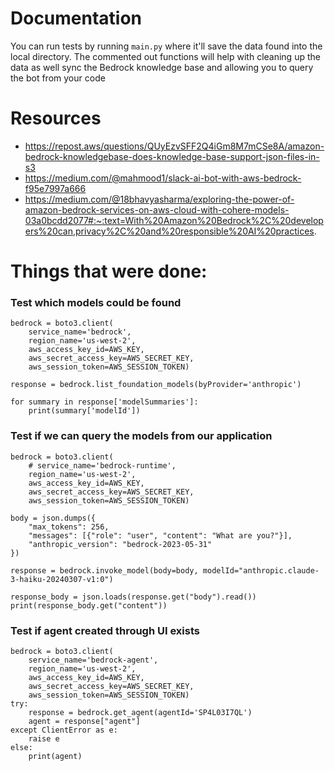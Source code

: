 # Documentation
You can run tests by running `main.py` where it'll save the data found into the local directory. The commented out functions will help with cleaning up the data as well sync the Bedrock knowledge base and allowing you to query the bot from your code

# Resources
* https://repost.aws/questions/QUyEzvSFF2Q4iGm8M7mCSe8A/amazon-bedrock-knowledgebase-does-knowledge-base-support-json-files-in-s3
* https://medium.com/@mahmood1/slack-ai-bot-with-aws-bedrock-f95e7997a666
* https://medium.com/@18bhavyasharma/exploring-the-power-of-amazon-bedrock-services-on-aws-cloud-with-cohere-models-03a0bcdd2077#:~:text=With%20Amazon%20Bedrock%2C%20developers%20can,privacy%2C%20and%20responsible%20AI%20practices.

# Things that were done:

### Test which models could be found
    bedrock = boto3.client(
        service_name='bedrock',
        region_name='us-west-2',
        aws_access_key_id=AWS_KEY,
        aws_secret_access_key=AWS_SECRET_KEY,
        aws_session_token=AWS_SESSION_TOKEN)

    response = bedrock.list_foundation_models(byProvider='anthropic')

    for summary in response['modelSummaries']:
        print(summary['modelId'])

### Test if we can query the models from our application
    bedrock = boto3.client(
        # service_name='bedrock-runtime',
        region_name='us-west-2',
        aws_access_key_id=AWS_KEY,
        aws_secret_access_key=AWS_SECRET_KEY,
        aws_session_token=AWS_SESSION_TOKEN)
    
    body = json.dumps({
        "max_tokens": 256,
        "messages": [{"role": "user", "content": "What are you?"}],
        "anthropic_version": "bedrock-2023-05-31"
    })

    response = bedrock.invoke_model(body=body, modelId="anthropic.claude-3-haiku-20240307-v1:0")

    response_body = json.loads(response.get("body").read())
    print(response_body.get("content"))

### Test if agent created through UI exists
    bedrock = boto3.client(
        service_name='bedrock-agent',
        region_name='us-west-2',
        aws_access_key_id=AWS_KEY,
        aws_secret_access_key=AWS_SECRET_KEY,
        aws_session_token=AWS_SESSION_TOKEN)
    try:
        response = bedrock.get_agent(agentId='SP4L03I7QL')
        agent = response["agent"]
    except ClientError as e:
        raise e
    else:
        print(agent)

